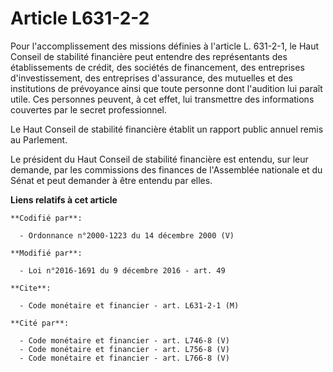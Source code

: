 # Article L631-2-2

Pour l'accomplissement des missions définies à l'article L. 631-2-1, le Haut Conseil de stabilité financière peut entendre
des représentants des établissements de crédit, des sociétés de financement, des entreprises d'investissement, des
entreprises d'assurance, des mutuelles et des institutions de prévoyance ainsi que toute personne dont l'audition lui paraît
utile. Ces personnes peuvent, à cet effet, lui transmettre des informations couvertes par le secret professionnel.

Le Haut Conseil de stabilité financière établit un rapport public annuel remis au Parlement.

Le président du Haut Conseil de stabilité financière est entendu, sur leur demande, par les commissions des finances de
l'Assemblée nationale et du Sénat et peut demander à être entendu par elles.

**Liens relatifs à cet article**

	**Codifié par**:

	  - Ordonnance n°2000-1223 du 14 décembre 2000 (V)

	**Modifié par**:

	  - Loi n°2016-1691 du 9 décembre 2016 - art. 49

	**Cite**:

	  - Code monétaire et financier - art. L631-2-1 (M)

	**Cité par**:

	  - Code monétaire et financier - art. L746-8 (V)
	  - Code monétaire et financier - art. L756-8 (V)
	  - Code monétaire et financier - art. L766-8 (V)
